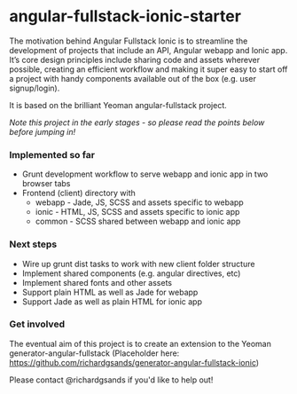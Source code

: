 # angular-fullstack-ionic-starter

The motivation behind Angular Fullstack Ionic is to streamline the development of projects that include an API, Angular webapp and Ionic app. It’s core design principles include sharing code and assets wherever possible, creating an efficient workflow and making it super easy to start off a project with handy components available out of the box (e.g. user signup/login). 

It is based on the brilliant Yeoman angular-fullstack project.

*Note this project in the early stages - so please read the points below before jumping in!*

### Implemented so far
* Grunt development workflow to serve webapp and ionic app in two browser tabs
* Frontend (client) directory with
  * webapp - Jade, JS, SCSS and assets specific to webapp
  * ionic -  HTML, JS, SCSS and assets specific to ionic app
  * common - SCSS shared between webapp and ionic app
  
### Next steps
* Wire up grunt dist tasks to work with new client folder structure
* Implement shared components (e.g. angular directives, etc)
* Implement shared fonts and other assets
* Support plain HTML as well as Jade for webapp
* Support Jade as well as plain HTML for ionic app

### Get involved
The eventual aim of this project is to create an extension to the Yeoman generator-angular-fullstack
(Placeholder here: https://github.com/richardgsands/generator-angular-fullstack-ionic)

Please contact @richardgsands if you'd like to help out!
